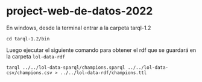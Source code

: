 # project-web-de-datos-2022

En windows, desde la terminal entrar a la carpeta tarql-1.2

 ```cd tarql-1.2/bin``` 

Luego ejecutar el siguiente comando para obtener el rdf que se guardará en la carpeta `lol-data-rdf`

 ```tarql ../../lol-data-sparql/champions.sparql ../../lol-data-csv/champions.csv > ../../lol-data-rdf/champions.ttl```
